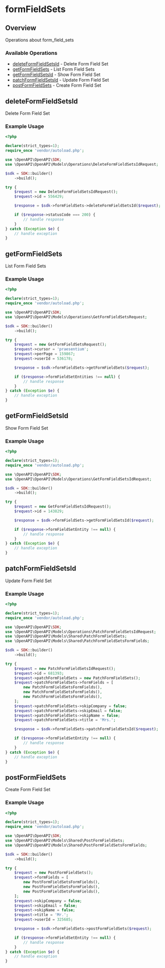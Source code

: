 # formFieldSets

## Overview

Operations about form_field_sets

### Available Operations

* [deleteFormFieldSetsId](#deleteformfieldsetsid) - Delete Form Field Set
* [getFormFieldSets](#getformfieldsets) - List Form Field Sets
* [getFormFieldSetsId](#getformfieldsetsid) - Show Form Field Set
* [patchFormFieldSetsId](#patchformfieldsetsid) - Update Form Field Set
* [postFormFieldSets](#postformfieldsets) - Create Form Field Set

## deleteFormFieldSetsId

Delete Form Field Set

### Example Usage

```php
<?php

declare(strict_types=1);
require_once 'vendor/autoload.php';

use \OpenAPI\OpenAPI\SDK;
use \OpenAPI\OpenAPI\Models\Operations\DeleteFormFieldSetsIdRequest;

$sdk = SDK::builder()
    ->build();

try {
    $request = new DeleteFormFieldSetsIdRequest();
    $request->id = 556429;

    $response = $sdk->formFieldSets->deleteFormFieldSetsId($request);

    if ($response->statusCode === 200) {
        // handle response
    }
} catch (Exception $e) {
    // handle exception
}
```

## getFormFieldSets

List Form Field Sets

### Example Usage

```php
<?php

declare(strict_types=1);
require_once 'vendor/autoload.php';

use \OpenAPI\OpenAPI\SDK;
use \OpenAPI\OpenAPI\Models\Operations\GetFormFieldSetsRequest;

$sdk = SDK::builder()
    ->build();

try {
    $request = new GetFormFieldSetsRequest();
    $request->cursor = 'praesentium';
    $request->perPage = 159867;
    $request->userId = 536178;

    $response = $sdk->formFieldSets->getFormFieldSets($request);

    if ($response->formFieldSetEntities !== null) {
        // handle response
    }
} catch (Exception $e) {
    // handle exception
}
```

## getFormFieldSetsId

Show Form Field Set

### Example Usage

```php
<?php

declare(strict_types=1);
require_once 'vendor/autoload.php';

use \OpenAPI\OpenAPI\SDK;
use \OpenAPI\OpenAPI\Models\Operations\GetFormFieldSetsIdRequest;

$sdk = SDK::builder()
    ->build();

try {
    $request = new GetFormFieldSetsIdRequest();
    $request->id = 143829;

    $response = $sdk->formFieldSets->getFormFieldSetsId($request);

    if ($response->formFieldSetEntity !== null) {
        // handle response
    }
} catch (Exception $e) {
    // handle exception
}
```

## patchFormFieldSetsId

Update Form Field Set

### Example Usage

```php
<?php

declare(strict_types=1);
require_once 'vendor/autoload.php';

use \OpenAPI\OpenAPI\SDK;
use \OpenAPI\OpenAPI\Models\Operations\PatchFormFieldSetsIdRequest;
use \OpenAPI\OpenAPI\Models\Shared\PatchFormFieldSets;
use \OpenAPI\OpenAPI\Models\Shared\PatchFormFieldSetsFormFields;

$sdk = SDK::builder()
    ->build();

try {
    $request = new PatchFormFieldSetsIdRequest();
    $request->id = 681393;
    $request->patchFormFieldSets = new PatchFormFieldSets();
    $request->patchFormFieldSets->formFields = [
        new PatchFormFieldSetsFormFields(),
        new PatchFormFieldSetsFormFields(),
        new PatchFormFieldSetsFormFields(),
    ];
    $request->patchFormFieldSets->skipCompany = false;
    $request->patchFormFieldSets->skipEmail = false;
    $request->patchFormFieldSets->skipName = false;
    $request->patchFormFieldSets->title = 'Mrs.';

    $response = $sdk->formFieldSets->patchFormFieldSetsId($request);

    if ($response->formFieldSetEntity !== null) {
        // handle response
    }
} catch (Exception $e) {
    // handle exception
}
```

## postFormFieldSets

Create Form Field Set

### Example Usage

```php
<?php

declare(strict_types=1);
require_once 'vendor/autoload.php';

use \OpenAPI\OpenAPI\SDK;
use \OpenAPI\OpenAPI\Models\Shared\PostFormFieldSets;
use \OpenAPI\OpenAPI\Models\Shared\PostFormFieldSetsFormFields;

$sdk = SDK::builder()
    ->build();

try {
    $request = new PostFormFieldSets();
    $request->formFields = [
        new PostFormFieldSetsFormFields(),
        new PostFormFieldSetsFormFields(),
        new PostFormFieldSetsFormFields(),
    ];
    $request->skipCompany = false;
    $request->skipEmail = false;
    $request->skipName = false;
    $request->title = 'Mr.';
    $request->userId = 325685;

    $response = $sdk->formFieldSets->postFormFieldSets($request);

    if ($response->formFieldSetEntity !== null) {
        // handle response
    }
} catch (Exception $e) {
    // handle exception
}
```
